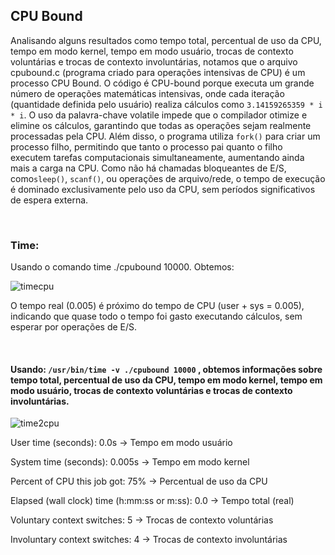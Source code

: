 ## CPU Bound
Analisando alguns resultados como tempo total, percentual de uso da CPU, tempo em modo kernel, tempo em modo usuário, trocas de contexto voluntárias e trocas de contexto involuntárias, notamos que o arquivo cpubound.c (programa criado para operações intensivas de CPU) é um processo CPU Bound. O código é CPU-bound porque executa um grande número de operações matemáticas intensivas, onde cada iteração (quantidade definida pelo usuário) realiza cálculos como `3.14159265359 * i * i`. O uso da palavra-chave volatile impede que o compilador otimize e elimine os cálculos, garantindo que todas as operações sejam realmente processadas pela CPU. Além disso, o programa utiliza `fork()` para criar um processo filho, permitindo que tanto o processo pai quanto o filho executem tarefas computacionais simultaneamente, aumentando ainda mais a carga na CPU. Como não há chamadas bloqueantes de E/S, como`sleep()`, `scanf()`, ou operações de arquivo/rede, o tempo de execução é dominado exclusivamente pelo uso da CPU, sem períodos significativos de espera externa.

<p>&nbsp;</p>

### Time:
Usando o comando time ./cpubound 10000. Obtemos:


![timecpu](https://github.com/user-attachments/assets/0cfb8432-cb92-47eb-87ad-1095e1ab00cc)

O tempo real (0.005) é próximo do tempo de CPU (user + sys = 0.005), indicando que quase todo o tempo foi gasto executando cálculos, sem esperar por operações de E/S.

<p>&nbsp;</p>


#### Usando: `/usr/bin/time -v ./cpubound 10000` , obtemos informações sobre tempo total, percentual de uso da CPU, tempo em modo kernel, tempo em modo usuário, trocas de contexto voluntárias e trocas de contexto involuntárias.





![time2cpu](https://github.com/user-attachments/assets/0160af5e-a600-4fee-809b-8d2c5c043e96)

User time (seconds): 0.0s → Tempo em modo usuário

System time (seconds): 0.005s → Tempo em modo kernel

Percent of CPU this job got: 75% → Percentual de uso da CPU

Elapsed (wall clock) time (h:mm:ss or m:ss): 0.0 → Tempo total (real)

Voluntary context switches: 5 → Trocas de contexto voluntárias

Involuntary context switches: 4 → Trocas de contexto involuntárias

